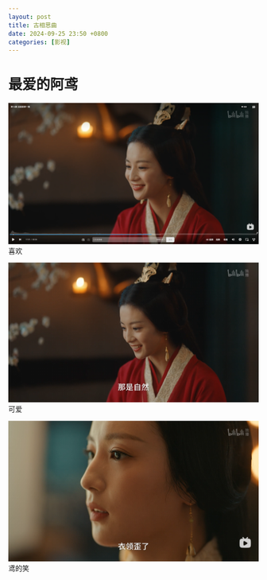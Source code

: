 ```yaml
---
layout: post
title: 古相思曲
date: 2024-09-25 23:50 +0800
categories: [影视]
---
```

# 最爱的阿鸢
![img-description](../fig/1.png)
喜欢

![img-description](../fig/2.png)
可爱

![img-description](../fig/3.png)
鸢的笑
